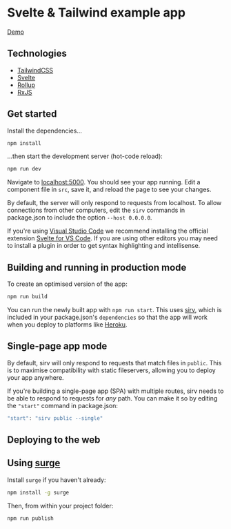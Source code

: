 # Svelte & Tailwind example app

[Demo](https://poc-svelte-tailwind.surge.sh/)

## Technologies

- [TailwindCSS](https://tailwindcss.com/)
- [Svelte](https://svelte.dev/)
- [Rollup](https://rollupjs.org)
- [RxJS](https://rxjs.dev/)

## Get started

Install the dependencies...

```bash
npm install
```

...then start the development server (hot-code reload):

```bash
npm run dev
```

Navigate to [localhost:5000](http://localhost:5000). You should see your app running. Edit a component file in `src`, save it, and reload the page to see your changes.

By default, the server will only respond to requests from localhost. To allow connections from other computers, edit the `sirv` commands in package.json to include the option `--host 0.0.0.0`.

If you're using [Visual Studio Code](https://code.visualstudio.com/) we recommend installing the official extension [Svelte for VS Code](https://marketplace.visualstudio.com/items?itemName=svelte.svelte-vscode). If you are using other editors you may need to install a plugin in order to get syntax highlighting and intellisense.

## Building and running in production mode

To create an optimised version of the app:

```bash
npm run build
```

You can run the newly built app with `npm run start`. This uses [sirv](https://github.com/lukeed/sirv), which is included in your package.json's `dependencies` so that the app will work when you deploy to platforms like [Heroku](https://heroku.com).


## Single-page app mode

By default, sirv will only respond to requests that match files in `public`. This is to maximise compatibility with static fileservers, allowing you to deploy your app anywhere.

If you're building a single-page app (SPA) with multiple routes, sirv needs to be able to respond to requests for *any* path. You can make it so by editing the `"start"` command in package.json:

```javascript
"start": "sirv public --single"
```

## Deploying to the web

## Using [surge](https://surge.sh/)

Install `surge` if you haven't already:

```bash
npm install -g surge
```

Then, from within your project folder:

```bash
npm run publish
```
